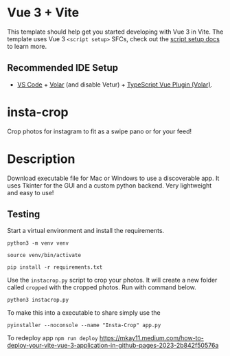 # Vue 3 + Vite

This template should help get you started developing with Vue 3 in Vite. The template uses Vue 3 `<script setup>` SFCs, check out the [script setup docs](https://v3.vuejs.org/api/sfc-script-setup.html#sfc-script-setup) to learn more.

## Recommended IDE Setup

- [VS Code](https://code.visualstudio.com/) + [Volar](https://marketplace.visualstudio.com/items?itemName=Vue.volar) (and disable Vetur) + [TypeScript Vue Plugin (Volar)](https://marketplace.visualstudio.com/items?itemName=Vue.vscode-typescript-vue-plugin).


# insta-crop
Crop photos for instagram to fit as a swipe pano or for your feed!

# Description
Download executable file for Mac or Windows to use a discoverable app. It uses Tkinter for the GUI and a custom python backend. Very lightweight and easy to use!

## Testing
Start a virtual environment and install the requirements.
```
python3 -m venv venv
```

```
source venv/bin/activate
```

```
pip install -r requirements.txt
```

Use the `instacrop.py` script to crop your photos. It will create a new folder called `cropped` with the cropped photos. Run with command below.
```
python3 instacrop.py
```

To make this into a executable to share simply use the 

```pyinstaller --noconsole --name "Insta-Crop" app.py```

To redeploy app
```npm run deploy```
https://mkay11.medium.com/how-to-deploy-your-vite-vue-3-application-in-github-pages-2023-2b842f50576a

